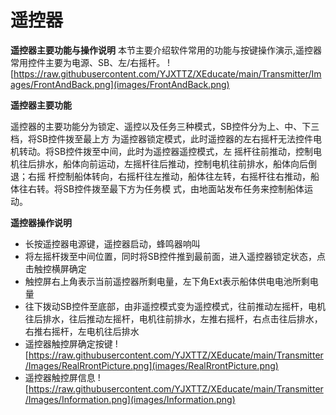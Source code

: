 # 遥控器
**遥控器主要功能与操作说明**
本节主要介绍软件常用的功能与按键操作演示,遥控器常用控件主要为电源、SB、左/右摇杆。
![https://raw.githubusercontent.com/YJXTTZ/XEducate/main/Transmitter/Images/FrontAndBack.png](images/FrontAndBack.png)


**遥控器主要功能**

遥控器的主要功能分为锁定、遥控以及任务三种模式，SB控件分为上、中、下三档，将SB控件拨至最上方
为遥控器锁定模式，此时遥控器的左右摇杆无法控件电机转动。将SB控件拨至中间，此时为遥控器遥控模式，左
摇杆往前推动，控制电机往后排水，船体向前运动，左摇杆往后推动，控制电机往前排水，船体向后倒退；右摇
杆控制船体转向，右摇杆往左推动，船体往左转，右摇杆往右推动，船体往右转。将SB控件拨至最下方为任务模
式，由地面站发布任务来控制船体运动。


**遥控器操作说明**

* 长按遥控器电源键，遥控器启动，蜂鸣器响叫  
* 将左摇杆拨至中间位置，同时将SB控件推到最前面，进入遥控器锁定状态，点击触控横屏确定  
* 触控屏右上角表示当前遥控器所剩电量，左下角Ext表示船体供电电池所剩电量  
* 往下拨动SB控件至底部，由非遥控模式变为遥控模式，往前推动左摇杆，电机往后排水，往后推动左摇杆，电机往前排水，左推右摇杆，右点击往后排水，右推右摇杆，左电机往后排水  
* 遥控器触控屏确定按键
![https://raw.githubusercontent.com/YJXTTZ/XEducate/main/Transmitter/Images/RealRrontPicture.png](images/RealRrontPicture.png)    
* 遥控器触控屏信息
![https://raw.githubusercontent.com/YJXTTZ/XEducate/main/Transmitter/Images/Information.png](images/Information.png)
    
